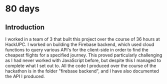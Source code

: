 # 80 days
## Introduction
I worked in a team of 3 that built this project over the course of 36 hours at HackUPC. I worked on building the Firebase backend, which used cloud functions to query various API's for the client-side in order to find the cheapest flights for a specified journey. This proved particularly challenging as I had never worked with JavaScript before, but despite this I managed to complete what I set out to. All the code I produced over the course of the hackathon is in the folder "firebase backend", and I have also documented the API I produced.
